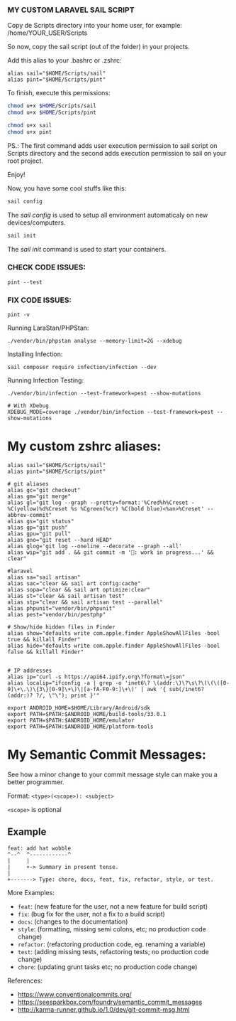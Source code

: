 ### MY CUSTOM LARAVEL SAIL SCRIPT

Copy de Scripts directory into your home user, for example:
/home/YOUR_USER/Scripts

So now, copy the sail script (out of the folder) in your projects.

Add this alias to your .bashrc or .zshrc:
```
alias sail="$HOME/Scripts/sail"
alias pint="$HOME/Scripts/pint"
```

To finish, execute this permissions:
```bash
chmod u+x $HOME/Scripts/sail
chmod u+x $HOME/Scripts/pint

chmod u+x sail
chmod u+x pint
```

PS.: The first command adds user execution permission to sail script on Scripts directory and the second adds execution permission to sail on your root project.

Enjoy!

Now, you have some cool stuffs like this:
```bash
sail config
```

The *sail config* is used to setup all environment automaticaly on new devices/computers.

```bash
sail init
```

The *sail init* command is used to start your containers.

### CHECK CODE ISSUES:
```
pint --test
```

### FIX CODE ISSUES:
```
pint -v
```

Running LaraStan/PHPStan:
```
./vendor/bin/phpstan analyse --memory-limit=2G --xdebug
```

Installing Infection:
```
sail composer require infection/infection --dev
```

Running Infection Testing:
```
./vendor/bin/infection --test-framework=pest --show-mutations
 
# With XDebug
XDEBUG_MODE=coverage ./vendor/bin/infection --test-framework=pest --show-mutations
```

# My custom zshrc aliases:
``` 
alias sail="$HOME/Scripts/sail"
alias pint="$HOME/Scripts/pint"

# git aliases
alias gc="git checkout"
alias gm="git merge"
alias gl="git log --graph --pretty=format:'%Cred%h%Creset -%C(yellow)%d%Creset %s %Cgreen(%cr) %C(bold blue)<%an>%Creset' --abbrev-commit"
alias gs="git status"
alias gp="git push"
alias gpu="git pull"
alias gno="git reset --hard HEAD"
alias glog='git log --oneline --decorate --graph --all'
alias wip="git add . && git commit -m '🚧: work in progress...' && clear"

#laravel
alias sa="sail artisan"
alias sac="clear && sail art config:cache"
alias sopa="clear && sail art optimize:clear"
alias st="clear && sail artisan test"
alias stp="clear && sail artisan test --parallel"
alias phpunit="vendor/bin/phpunit"
alias pest="vendor/bin/pestphp"

# Show/hide hidden files in Finder
alias show="defaults write com.apple.finder AppleShowAllFiles -bool true && killall Finder"
alias hide="defaults write com.apple.finder AppleShowAllFiles -bool false && killall Finder"


# IP addresses
alias ip="curl -s https://api64.ipify.org\?format\=json"
alias localip="ifconfig -a | grep -o 'inet6\? \(addr:\)\?\s\?\(\(\([0-9]\+\.\)\{3\}[0-9]\+\)\|[a-fA-F0-9:]\+\)' | awk '{ sub(/inet6? (addr:)? ?/, \"\"); print }'"

export ANDROID_HOME=$HOME/Library/Android/sdk
export PATH=$PATH:$ANDROID_HOME/build-tools/33.0.1
export PATH=$PATH:$ANDROID_HOME/emulator
export PATH=$PATH:$ANDROID_HOME/platform-tools
```

# My Semantic Commit Messages:

See how a minor change to your commit message style can make you a better programmer.

Format: `<type>(<scope>): <subject>`

`<scope>` is optional

## Example

```
feat: add hat wobble
^--^  ^------------^
|     |
|     +-> Summary in present tense.
|
+-------> Type: chore, docs, feat, fix, refactor, style, or test.
```

More Examples:

- `feat`: (new feature for the user, not a new feature for build script)
- `fix`: (bug fix for the user, not a fix to a build script)
- `docs`: (changes to the documentation)
- `style`: (formatting, missing semi colons, etc; no production code change)
- `refactor`: (refactoring production code, eg. renaming a variable)
- `test`: (adding missing tests, refactoring tests; no production code change)
- `chore`: (updating grunt tasks etc; no production code change)

References:

- https://www.conventionalcommits.org/
- https://seesparkbox.com/foundry/semantic_commit_messages
- http://karma-runner.github.io/1.0/dev/git-commit-msg.html

